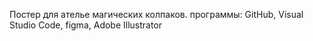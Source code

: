Постер для ателье магических колпаков. 
программы: GitHub, Visual Studio Code, figma, Adobe Illustrator
